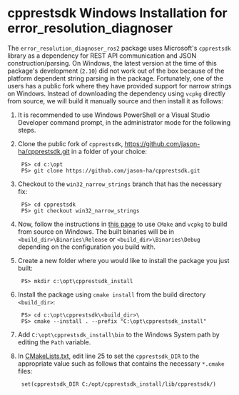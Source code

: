 # cpprestsdk Windows Installation for error_resolution_diagnoser

The `error_resolution_diagnoser_ros2` package uses Microsoft's `cpprestsdk` library as a dependency for REST API communication and JSON construction/parsing. On Windows, the latest version at the time of this package's development (`2.10`) did not work out of the box because of the platform dependent string parsing in the package. Fortunately, one of the users has a public fork where they have provided support for narrow strings on Windows. Instead of downloading the dependency using `vcpkg` directly from source, we will build it manually source and then install it as follows:

1. It is recommended to use Windows PowerShell or a Visual Studio Developer command prompt, in the administrator mode for the following steps.

2. Clone the public fork of `cpprestsdk`, https://github.com/jason-ha/cpprestsdk.git in a folder of your choice:
    
        PS> cd c:\opt
        PS> git clone https://github.com/jason-ha/cpprestsdk.git

4. Checkout to the `win32_narrow_strings` branch that has the necessary fix:
    
        PS> cd cpprestsdk
        PS> git checkout win32_narrow_strings

5. Now, follow the instructions in [this page](https://github.com/microsoft/cpprestsdk/wiki/How-to-build-for-Windows#build-from-source) to use `CMake` and `vcpkg` to build from source on Windows. The built binaries will be in `<build_dir>\Binaries\Release` or `<build_dir>\Binaries\Debug` depending on the configuration you build with.

6. Create a new folder where you would like to install the package you just built:
    
        PS> mkdir c:\opt\cpprestsdk_install

7. Install the package using `cmake install` from the build directory `<build_dir>`:
    
        PS> cd c:\opt\cpprestsdk\<build_dir>\  
        PS> cmake --install . --prefix "C:\opt\cpprestsdk_install"

8. Add `C:\opt\cpprestsdk_install\bin` to the Windows System path by editing the `Path` variable.

9. In [CMakeLists.txt](CMakeLists.txt), edit line 25 to set the `cpprestsdk_DIR` to the appropriate value such as follows that contains the necessary `*.cmake` files:
    
        set(cpprestsdk_DIR C:/opt/cpprestsdk_install/lib/cpprestsdk/)
